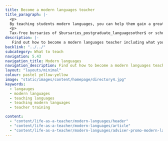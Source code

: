 ```yaml
---
title: Become a modern languages teacher
title_paragraph: |-
  <p>
  By teaching students modern languages, you can help them gain a greater appreciation and understanding of the world. As they learn French, Spanish or German, your students will get a unique insight into the countries that speak these languages.</p>
  <p>
  Tax-free bursaries of $bursaries_postgraduate_languagesother$ or scholarships of $scholarships_languagesfrenchgermanspanish$ are available for eligible trainee modern languages teachers.</p>
description: |-
   Find out how to become a modern languages teacher including what you'll be teaching and what funding is available to help you train.
backlink: "../../"
subcategory: What to teach
navigation: 5.43
navigation_title: Modern languages
navigation_description: Find out how to become a modern languages teacher and help children gain a greater appreciation and understanding of the world.
layout: "layouts/minimal"
colour: pastel yellow-yellow
image: "static/images/content/homepage/directory4.jpg"
keywords:
  - langauges
  - modern languages
  - teaching languages
  - teaching modern languages
  - teacher training

content:
  - "content/life-as-a-teacher/modern-languages/header"
  - "content/life-as-a-teacher/modern-languages/article"
  - "content/life-as-a-teacher/modern-languages/adviser-promo-modern-languages"
---
```

